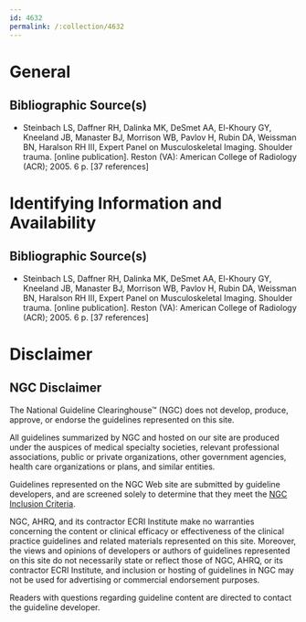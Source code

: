 ```yaml
---
id: 4632
permalink: /:collection/4632
---
```


# General

## Bibliographic Source(s)

- Steinbach LS, Daffner RH, Dalinka MK, DeSmet AA, El-Khoury GY, Kneeland JB, Manaster BJ, Morrison WB, Pavlov H, Rubin DA, Weissman BN, Haralson RH III, Expert Panel on Musculoskeletal Imaging. Shoulder trauma. [online publication]. Reston (VA): American College of Radiology (ACR); 2005. 6 p. [37 references]

# Identifying Information and Availability

## Bibliographic Source(s)

- Steinbach LS, Daffner RH, Dalinka MK, DeSmet AA, El-Khoury GY, Kneeland JB, Manaster BJ, Morrison WB, Pavlov H, Rubin DA, Weissman BN, Haralson RH III, Expert Panel on Musculoskeletal Imaging. Shoulder trauma. [online publication]. Reston (VA): American College of Radiology (ACR); 2005. 6 p. [37 references]

# Disclaimer

## NGC Disclaimer

The National Guideline Clearinghouse™ (NGC) does not develop, produce, approve, or endorse the guidelines represented on this site.

All guidelines summarized by NGC and hosted on our site are produced under the auspices of medical specialty societies, relevant professional associations, public or private organizations, other government agencies, health care organizations or plans, and similar entities.

Guidelines represented on the NGC Web site are submitted by guideline developers, and are screened solely to determine that they meet the [NGC Inclusion Criteria](/help-and-about/summaries/inclusion-criteria).

NGC, AHRQ, and its contractor ECRI Institute make no warranties concerning the content or clinical efficacy or effectiveness of the clinical practice guidelines and related materials represented on this site. Moreover, the views and opinions of developers or authors of guidelines represented on this site do not necessarily state or reflect those of NGC, AHRQ, or its contractor ECRI Institute, and inclusion or hosting of guidelines in NGC may not be used for advertising or commercial endorsement purposes.

Readers with questions regarding guideline content are directed to contact the guideline developer.

